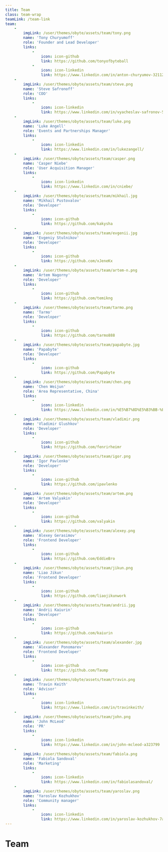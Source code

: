 ```yaml
---
title: Team
class: team-wrap
teamLink: /team-link
team:
    -
        imgLink: /user/themes/obyte/assets/team/tony.png
        name: 'Tony Churyumoff'
        role: 'Founder and Lead Developer'
        links: 
            -
                icon: icon-github
                link: https://github.com/tonyofbyteball
            -
                icon: icon-linkedin
                link: https://www.linkedin.com/in/anton-churyumov-32112b7/   
    -
        imgLink: /user/themes/obyte/assets/team/steve.png
        name: 'Steve Safronoff'
        role: 'COO'
        links:
            -
                icon: icon-linkedin
                link: https://www.linkedin.com/in/vyacheslav-safronov-5607a04b/
    -
        imgLink: /user/themes/obyte/assets/team/luke.png
        name: 'Luke Angell'
        role: 'Events and Partnerships Manager'
        links:
            -
                icon: icon-linkedin
                link: https://www.linkedin.com/in/lukezangell/
    -
        imgLink: /user/themes/obyte/assets/team/casper.png
        name: 'Casper Niebe'
        role: 'User Acquisition Manager'
        links:
            -
                icon: icon-linkedin
                link: https://www.linkedin.com/in/cniebe/
    -
        imgLink: /user/themes/obyte/assets/team/mikhail.jpg
        name: 'Mikhail Pustovalov'
        role: 'Developer'
        links: 
            -
                icon: icon-github
                link: https://github.com/kakysha
    -
        imgLink: /user/themes/obyte/assets/team/evgenii.jpg
        name: 'Evgeniy Stulnikov'
        role: 'Developer'
        links: 
            -
                icon: icon-github
                link: https://github.com/xJeneKx
    -
        imgLink: /user/themes/obyte/assets/team/artem-n.png
        name: 'Artem Nagorny'
        role: 'Developer'
        links: 
            -
                icon: icon-github
                link: https://github.com/temikng
    -
        imgLink: /user/themes/obyte/assets/team/tarmo.png
        name: 'Tarmo'
        role: 'Developer'
        links: 
            -
                icon: icon-github
                link: https://github.com/tarmo888
    -
        imgLink: /user/themes/obyte/assets/team/papabyte.jpg
        name: 'Papabyte'
        role: 'Developer'
        links: 
            -
                icon: icon-github
                link: https://github.com/Papabyte
    -
        imgLink: /user/themes/obyte/assets/team/chen.png
        name: 'Chen Weijun'
        role: 'Area Representative, China'
        links: 
            -
                icon: icon-linkedin
                link: https://www.linkedin.com/in/%E5%B7%8D%E5%B3%BB-%E9%99%88-4b702b145/
    -
        imgLink: /user/themes/obyte/assets/team/vladimir.png
        name: 'Vladimir Glushkov'
        role: 'Developer'
        links:
            -
                icon: icon-github
                link: https://github.com/fenrirheimr
    -
        imgLink: /user/themes/obyte/assets/team/igor.png
        name: 'Igor Pavlenko'
        role: 'Developer'
        links: 
            -
                icon: icon-github
                link: https://github.com/ipavlenko
    -
        imgLink: /user/themes/obyte/assets/team/artem.png
        name: 'Artem Valyakin'
        role: 'Developer'
        links:
            -
                icon: icon-github
                link: https://github.com/valyakin
    -
        imgLink: /user/themes/obyte/assets/team/alexey.png
        name: 'Alexey Gerasimov'
        role: 'Frontend Developer'
        links:
            -
                icon: icon-github
                link: https://github.com/EddieBro
    -
        imgLink: /user/themes/obyte/assets/team/jikun.png
        name: 'Liao Jikun'
        role: 'Frontend Developer'
        links:
            -
                icon: icon-github
                link: https://github.com/liaojikunwork
    -
        imgLink: /user/themes/obyte/assets/team/andrii.jpg
        name: 'Andrii Kaiurin'
        role: 'Developer'
        links:
            -
                icon: icon-github
                link: https://github.com/kaiurin
    -
        imgLink: /user/themes/obyte/assets/team/alexander.jpg
        name: 'Alexander Ponomarev'
        role: 'Frontend Developer'
        links:
            -
                icon: icon-github
                link: https://github.com/Taump
    -
        imgLink: /user/themes/obyte/assets/team/travin.png
        name: 'Travin Keith'
        role: 'Advisor'
        links:
            -
                icon: icon-linkedin
                link: https://www.linkedin.com/in/travinkeith/
    -
        imgLink: /user/themes/obyte/assets/team/john.png
        name: 'John McLeod'
        role: 'PR'
        links:
            -
                icon: icon-linkedin
                link: https://www.linkedin.com/in/john-mcleod-a323799
    -
        imgLink: /user/themes/obyte/assets/team/fabiola.png
        name: 'Fabiola Sandoval'
        role: 'Marketing'
        links:
            -
                icon: icon-linkedin
                link: https://www.linkedin.com/in/fabiolasandoval/
    -
        imgLink: /user/themes/obyte/assets/team/yaroslav.png
        name: 'Yaroslav Kozhukhov'
        role: 'Community manager'
        links:
            -
                icon: icon-linkedin
                link: https://www.linkedin.com/in/yaroslav-kozhukhov-7a0238155/
---
```


# Team

